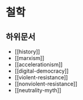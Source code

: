 # 철학

## 하위문서

- [[history]]
- [[marxism]]
- [[accelerationism]]
- [[digital-democracy]]
- [[violent-resistance]]
- [[nonviolent-resistance]]
- [[neutrality-myth]]
